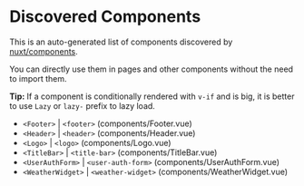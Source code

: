 # Discovered Components

This is an auto-generated list of components discovered by [nuxt/components](https://github.com/nuxt/components).

You can directly use them in pages and other components without the need to import them.

**Tip:** If a component is conditionally rendered with `v-if` and is big, it is better to use `Lazy` or `lazy-` prefix to lazy load.

- `<Footer>` | `<footer>` (components/Footer.vue)
- `<Header>` | `<header>` (components/Header.vue)
- `<Logo>` | `<logo>` (components/Logo.vue)
- `<TitleBar>` | `<title-bar>` (components/TitleBar.vue)
- `<UserAuthForm>` | `<user-auth-form>` (components/UserAuthForm.vue)
- `<WeatherWidget>` | `<weather-widget>` (components/WeatherWidget.vue)
